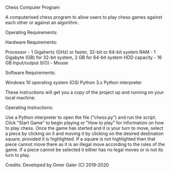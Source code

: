 Chess Computer Program

A computerised chess program to allow users to play chess games against each other or against
an algorithm.

Operating Requirements:

Hardware Requirements:

Processor - 1 Gigahertz (GHz) or faster, 32-bit or 64-bit system
RAM - 1 Gigabyte (GB) for 32-bit system, 2 GB for 64-bit system
HDD capacity - 16 GB
Input/output (I/O) - Mouse

Software Requirements:

Windows 10 operating system (OS)
Python 3.x
Python interpreter

These instructions will get you a copy of the project up and running on your local machine.

Operating Instructions:

Use a Python interpreter to open the file ("chess.py") and run the script.
Click "Start Game" to begin playing or "How to play" for information on how to play chess.
Once the game has started and it is your turn to move, select a piece by clicking on it and
moving it by clicking on the desired destination square, provided it is highlighted. If a square is not highlighted
then that piece cannot move there as it is an illegal move according to the rules of the game. If a piece cannot be
selected it either has no legal moves or is not its turn to play.



Credits:
Developed by Omer Galer
(C) 2019-2020
